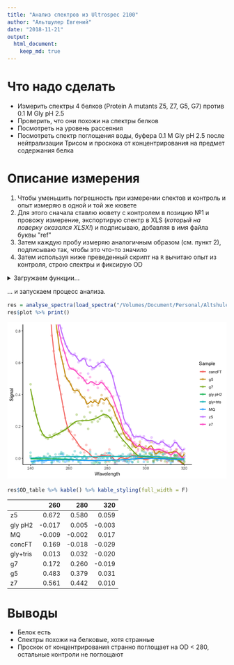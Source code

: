 ```yaml
---
title: "Анализ спектров из Ultrospec 2100"
author: "Альтшулер Евгений"
date: "2018-11-21"
output: 
  html_document:
    keep_md: true
---
```


# Что надо сделать

* Измерить спектры 4 белков (Protein A mutants Z5, Z7, G5, G7) против 0.1 M Gly pH 2.5
* Проверить, что они похожи на спектры белков
* Посмотреть на уровень рассеяния
* Посмотреть спектр поглощения воды, буфера 0.1 M Gly pH 2.5 после нейтрализации Трисом и проскока от концентрирования на предмет содержания белка

# Описание измерения

1. Чтобы уменьшить погрешность при измерении спектов и контроль и опыт измеряю в одной и той же кювете
2. Для этого сначала ставлю кювету с контролем в позицию №1 и провожу измерение, экспортирую спектр в XLS (_который на поверку оказался XLSX!_) и подписываю, добавляя в имя файла буквы "ref"
3. Затем каждую пробу измеряю аналогичным образом (см. пункт 2), подписываю так, чтобы это что-то значило
4. Затем используя ниже преведенный скрипт на `R` вычитаю опыт из контроля, строю спектры и фиксирую OD

<details><summary>Загружаем функции... </summary>
<p>


```r
# open spectrum file
library(tidyverse)
library(readxl)
library(splines)
library(knitr)
library(kableExtra)

load_spectra = function(dir){ # dir for xls(x) files
  files = list.files(path = dir, pattern = "*.xls*", ignore.case = T)
  loaded = list()
  for (file in files) {
    label = str_replace(str=file, pat= ".*\\} (.*)\\.[Xx][Ll][Ss][Xx]?", "\\1")
    item_name = ifelse(str_detect(file, fixed("ref", ignore_case = T)), "REF", label)
    loaded[[item_name]] = read_xlsx(paste(dir, file, sep=''), skip = 18)
  }
  return(loaded)
}

smooth.spline2 <- function(formula, data, ...) { 
  mat <- model.frame(formula, data) 
  smooth.spline(mat[, 2], mat[, 1])
} 

predictdf.smooth.spline <- function(model, xseq, se, level) {
  pred <- predict(model, xseq)
  data.frame(x = xseq, y = pred$y)
}

# subtract ref, plot & table the results

analyse_spectra = function(
  loaded_list,
  xlim = c(240, 320),
  ylim = c(0, 0.8),
  smooth.spar = NULL
  ){
  if (!('REF' %in% names(loaded_list))) stop("No reference 'REF' found!")
  sign = ifelse(loaded_list[['REF']]$Absorbance[1]>0, 1, -1)
  result = tibble(Wavelength = loaded_list[['REF']]$Wavelength)
  items = setdiff(names(loaded_list), 'REF')
  for (item in items){
    result[[item]] = (loaded_list[['REF']]$Absorbance - loaded_list[[item]]$Absorbance)*-sign
  }
  res_table = result %>% filter(Wavelength %in% c(260, 280, 320)) %>% t()
  colnames(res_table) = res_table[1,]
  res_list = list()
  res_list$OD_table = res_table[-1,] %>% round(., 3)
  result_l = result %>% gather("Sample", "Signal", -Wavelength)

  res_list$plot = ggplot(result_l, aes(x=Wavelength, y=Signal, col=Sample)) + 
    geom_point(size=2, alpha=.3) + 
    stat_smooth(method='smooth.spline2', se=F) + 
    coord_cartesian(ylim=ylim, xlim=xlim) + 
    theme_classic()
  return(res_list)
}
```
</p>
</details>

... и запускаем процесс анализа.


```r
res = analyse_spectra(load_spectra("/Volumes/Document/Personal/Altshuler_E/misc/2018-11-20/"))
res$plot %>% print()
```

![](https://raw.githubusercontent.com/lapotok/useful_scripts/master/ultrospec/analyse_spectra_files/figure-html/unnamed-chunk-2-1.png)<!-- -->

```r
res$OD_table %>% kable() %>% kable_styling(full_width = F)
```

<table class="table" style="width: auto !important; margin-left: auto; margin-right: auto;">
 <thead>
  <tr>
   <th style="text-align:left;">   </th>
   <th style="text-align:right;"> 260 </th>
   <th style="text-align:right;"> 280 </th>
   <th style="text-align:right;"> 320 </th>
  </tr>
 </thead>
<tbody>
  <tr>
   <td style="text-align:left;"> z5 </td>
   <td style="text-align:right;"> 0.672 </td>
   <td style="text-align:right;"> 0.580 </td>
   <td style="text-align:right;"> 0.059 </td>
  </tr>
  <tr>
   <td style="text-align:left;"> gly pH2 </td>
   <td style="text-align:right;"> -0.017 </td>
   <td style="text-align:right;"> 0.005 </td>
   <td style="text-align:right;"> -0.003 </td>
  </tr>
  <tr>
   <td style="text-align:left;"> MQ </td>
   <td style="text-align:right;"> -0.009 </td>
   <td style="text-align:right;"> -0.002 </td>
   <td style="text-align:right;"> 0.017 </td>
  </tr>
  <tr>
   <td style="text-align:left;"> concFT </td>
   <td style="text-align:right;"> 0.169 </td>
   <td style="text-align:right;"> -0.018 </td>
   <td style="text-align:right;"> -0.029 </td>
  </tr>
  <tr>
   <td style="text-align:left;"> gly+tris </td>
   <td style="text-align:right;"> 0.013 </td>
   <td style="text-align:right;"> 0.032 </td>
   <td style="text-align:right;"> -0.020 </td>
  </tr>
  <tr>
   <td style="text-align:left;"> g7 </td>
   <td style="text-align:right;"> 0.172 </td>
   <td style="text-align:right;"> 0.260 </td>
   <td style="text-align:right;"> -0.019 </td>
  </tr>
  <tr>
   <td style="text-align:left;"> g5 </td>
   <td style="text-align:right;"> 0.483 </td>
   <td style="text-align:right;"> 0.379 </td>
   <td style="text-align:right;"> 0.031 </td>
  </tr>
  <tr>
   <td style="text-align:left;"> z7 </td>
   <td style="text-align:right;"> 0.561 </td>
   <td style="text-align:right;"> 0.442 </td>
   <td style="text-align:right;"> 0.010 </td>
  </tr>
</tbody>
</table>

# Выводы

* Белок есть
* Спектры похожи на белковые, хотя странные
* Проскок от концентрирования странно поглощает на OD < 280, остальные контроли не поглощают
